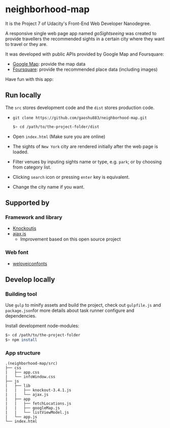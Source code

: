 # neighborhood-map

It is the Project 7 of Udacity's Front-End Web Developer Nanodegree. 

A responsive single web page app named *goSightseeing* was created to provide travellers the recommended sights in a certain city where they want to travel or they are.

It was developed with public APIs provided by Google Map and Foursquare:

+ [Google Map](https://maps.google.com/): provide the map data
+ [Foursquare](https://foursquare.com/): provide the recommended place data (including images)

Have fun with this app: []()

## Run locally

The `src` stores development code and the `dist` stores production code.

+ `git clone https://github.com/gaoshu883/neighborhood-map.git`

  ```bash
  $> cd /path/to/the-project-folder/dist
  ```
+ Open `index.html` (Make sure you are online)
+ The sights of `New York` city are rendered initially after the web page is loaded.
+ Filter venues by inputing sights name or type, e.g. `park`; or by choosing from category list.
+ Clicking `search` icon or pressing `enter` key is equivalent.
+ Change the city name if you want.

## Supported by

### Framework and library

+ [Knockoutjs](http://knockoutjs.com/)
+ [ajax.js](https://github.com/littleBlack520/ajax)
    * Improvement based on this open source project

### Web font

+ [weloveiconfonts](http://weloveiconfonts.com/)

## Develop locally

### Building tool

Use `gulp` to minify assets and build the project, check out `gulpfile.js` and `package.json`for more details about task runner configure and dependencies.

Install development node-modules:

  ```bash
  $> cd /path/to/the-project-folder
  $> npm install
  ```

### App structure

    .(neighborhood-map/src)
    ├── css
    |   ├── app.css
    |   └── infoWindow.css
    ├── js
    |   ├── lib
    |   |   ├── knockout-3.4.1.js
    |   |   └── ajax.js
    |   ├── app
    |   |   ├── fetchLocations.js
    |   |   ├── googleMap.js
    |   |   └── listViewModel.js
    |   └── app.js
    └── index.html

